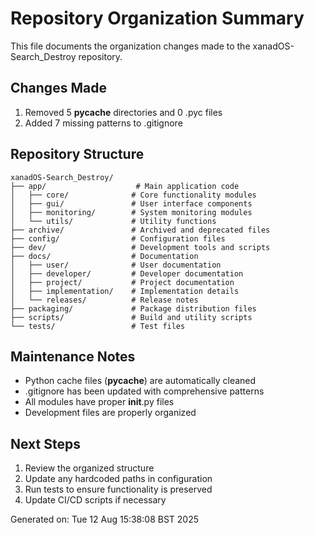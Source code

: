 # Repository Organization Summary

This file documents the organization changes made to the xanadOS-Search_Destroy repository.

## Changes Made

1. Removed 5 __pycache__ directories and 0 .pyc files
2. Added 7 missing patterns to .gitignore


## Repository Structure

```
xanadOS-Search_Destroy/
├── app/                    # Main application code
│   ├── core/              # Core functionality modules
│   ├── gui/               # User interface components
│   ├── monitoring/        # System monitoring modules
│   └── utils/             # Utility functions
├── archive/               # Archived and deprecated files
├── config/                # Configuration files
├── dev/                   # Development tools and scripts
├── docs/                  # Documentation
│   ├── user/              # User documentation
│   ├── developer/         # Developer documentation
│   ├── project/           # Project documentation
│   ├── implementation/    # Implementation details
│   └── releases/          # Release notes
├── packaging/             # Package distribution files
├── scripts/               # Build and utility scripts
└── tests/                 # Test files
```

## Maintenance Notes

- Python cache files (__pycache__) are automatically cleaned
- .gitignore has been updated with comprehensive patterns
- All modules have proper __init__.py files
- Development files are properly organized

## Next Steps

1. Review the organized structure
2. Update any hardcoded paths in configuration
3. Run tests to ensure functionality is preserved
4. Update CI/CD scripts if necessary

Generated on: Tue 12 Aug 15:38:08 BST 2025
